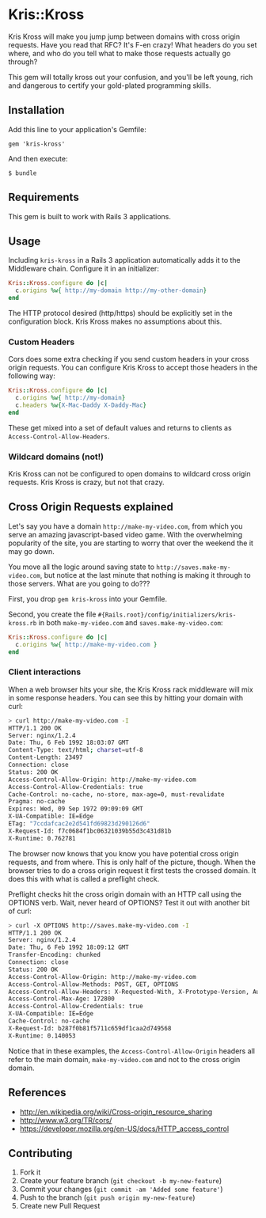 Kris::Kross
===========

Kris Kross will make you jump jump between domains with cross origin requests. Have you read
that RFC? It's F-en crazy! What headers do you set where, and who do you tell what to make those
requests actually go through?

This gem will totally kross out your confusion, and you'll be left young, rich and dangerous to
certify your gold-plated programming skills.

## Installation

Add this line to your application's Gemfile:

    gem 'kris-kross'

And then execute:

    $ bundle

## Requirements

This gem is built to work with Rails 3 applications.

## Usage

Including `kris-kross` in a Rails 3 application automatically adds it to the Middleware chain.
Configure it in an initializer:

```ruby
Kris::Kross.configure do |c|
  c.origins %w{ http://my-domain http://my-other-domain}
end
```

The HTTP protocol desired (http/https) should be explicitly set in the configuration block. Kris Kross
makes no assumptions about this.

### Custom Headers

Cors does some extra checking if you send custom headers in your cross origin requests. You can configure
Kris Kross to accept those headers in the following way:

```ruby
Kris::Kross.configure do |c|
  c.origins %w{ http://my-domain}
  c.headers %w{X-Mac-Daddy X-Daddy-Mac}
end
```

These get mixed into a set of default values and returns to clients as `Access-Control-Allow-Headers`.

### Wildcard domains (not!)

Kris Kross can not be configured to open domains to wildcard cross origin requests. Kris Kross is crazy,
but not that crazy.

## Cross Origin Requests explained

Let's say you have a domain `http://make-my-video.com`, from which you serve an amazing javascript-based
video game. With the overwhelming popularity of the site, you are starting to worry that over the weekend
the it may go down.

You move all the logic around saving state to `http://saves.make-my-video.com`, but notice at the last minute
that nothing is making it through to those servers. What are you going to do???

First, you drop `gem kris-kross` into your Gemfile.

Second, you create the file `#{Rails.root}/config/initializers/kris-kross.rb` in
both `make-my-video.com` and `saves.make-my-video.com`:

```ruby
Kris::Kross.configure do |c|
  c.origins %w{ http://make-my-video.com }
end
```

### Client interactions

When a web browser hits your site, the Kris Kross rack middleware will mix in some response headers. You can see
this by hitting your domain with curl:

```bash
> curl http://make-my-video.com -I
HTTP/1.1 200 OK
Server: nginx/1.2.4
Date: Thu, 6 Feb 1992 18:03:07 GMT
Content-Type: text/html; charset=utf-8
Content-Length: 23497
Connection: close
Status: 200 OK
Access-Control-Allow-Origin: http://make-my-video.com
Access-Control-Allow-Credentials: true
Cache-Control: no-cache, no-store, max-age=0, must-revalidate
Pragma: no-cache
Expires: Wed, 09 Sep 1972 09:09:09 GMT
X-UA-Compatible: IE=Edge
ETag: "7ccdafcac2e2d541fd69823d290126d6"
X-Request-Id: f7c0684f1bc06321039b55d3c431d81b
X-Runtime: 0.762781
```

The browser now knows that you know you have potential cross origin requests, and from where. This is only half
of the picture, though. When the browser tries to do a cross origin request it first tests the crossed domain.
It does this with what is called a preflight check.

Preflight checks hit the cross origin domain with an HTTP call using the OPTIONS verb. Wait, never heard of OPTIONS?
Test it out with another bit of curl:

```bash
> curl -X OPTIONS http://saves.make-my-video.com -I
HTTP/1.1 200 OK
Server: nginx/1.2.4
Date: Thu, 6 Feb 1992 18:09:12 GMT
Transfer-Encoding: chunked
Connection: close
Status: 200 OK
Access-Control-Allow-Origin: http://make-my-video.com
Access-Control-Allow-Methods: POST, GET, OPTIONS
Access-Control-Allow-Headers: X-Requested-With, X-Prototype-Version, Authorization, Authentication
Access-Control-Max-Age: 172800
Access-Control-Allow-Credentials: true
X-UA-Compatible: IE=Edge
Cache-Control: no-cache
X-Request-Id: b287f0b81f5711c659df1caa2d749568
X-Runtime: 0.140053
```

Notice that in these examples, the `Access-Control-Allow-Origin` headers all refer to the main domain,
`make-my-video.com` and not to the cross origin domain.

## References

* http://en.wikipedia.org/wiki/Cross-origin_resource_sharing
* http://www.w3.org/TR/cors/
* https://developer.mozilla.org/en-US/docs/HTTP_access_control

## Contributing

1. Fork it
2. Create your feature branch (`git checkout -b my-new-feature`)
3. Commit your changes (`git commit -am 'Added some feature'`)
4. Push to the branch (`git push origin my-new-feature`)
5. Create new Pull Request
